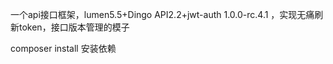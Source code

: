 一个api接口框架，lumen5.5+Dingo API2.2+jwt-auth 1.0.0-rc.4.1 ，实现无痛刷新token，接口版本管理的模子

composer install 安装依赖

